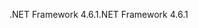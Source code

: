 <span data-ttu-id="4fe4e-101">.NET Framework 4.6.1</span><span class="sxs-lookup"><span data-stu-id="4fe4e-101">.NET Framework 4.6.1</span></span>